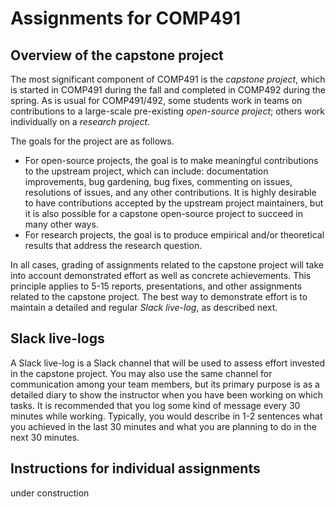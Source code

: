 # Assignments for COMP491


## Overview of the capstone project

The most significant component of COMP491 is the *capstone
project*, which is started in COMP491 during the fall and completed in
COMP492 during the spring. As is usual for COMP491/492, some students
work in teams on contributions to a large-scale pre-existing
*open-source project*; others work individually on a *research
project*.

The goals for the project are as follows.
* For open-source projects, the goal is to make meaningful
  contributions to the upstream project, which can include:
  documentation improvements, bug gardening, bug fixes, commenting on
  issues, resolutions of issues, and any other contributions. It is
  highly desirable to have contributions accepted by the upstream
  project maintainers, but it is also possible for a capstone
  open-source project to succeed in many other ways.
* For research projects, the goal is to produce empirical and/or
  theoretical results that address the research question.

In all cases, grading of assignments related to the capstone project
will take into account demonstrated effort as well as concrete
achievements. This principle applies to 5-15 reports, presentations,
and other assignments related to the capstone project. The best way to
demonstrate effort is to maintain a detailed and regular *Slack
live-log*, as described next.

## Slack live-logs

A Slack live-log is a Slack channel that will be used to assess effort
invested in the capstone project. You may also use the same
channel for communication among your team members, but its primary
purpose is as a detailed diary to show the instructor when you have
been working on which tasks. It is recommended that you log some kind
of message every 30 minutes while working. Typically, you would
describe in 1-2 sentences what you achieved in the last 30 minutes and
what you are planning to do in the next 30 minutes.

## Instructions for individual assignments

under construction

<!-- * [Assignments TR1-4 and IR1-4: Team and individual 5-15 reports](TR-IR.docx) -->
<!-- * [Assignment CP: Checkpoint presentation](CP.docx) -->
<!-- * [Assignments NQP1-8: Discussion Notes, Questions, and Participation](NQP.docx) -->
<!-- * [Assignments PP1, PP2, PP3: Poster presentation](PP.docx) -->
<!-- * [Assignment RBP: Reflective blog post](RBP.docx) -->
<!-- * [Assignment FP: Final Presentation](FP.docx) -->

